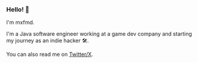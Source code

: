 ### Hello! 👋

I'm mxfmd.

I'm a Java software engineer working at a game dev company and starting my journey as an indie hacker 🛠️.

You can also read me on [Twitter/X](https://twitter.com/mxfmdcom).
